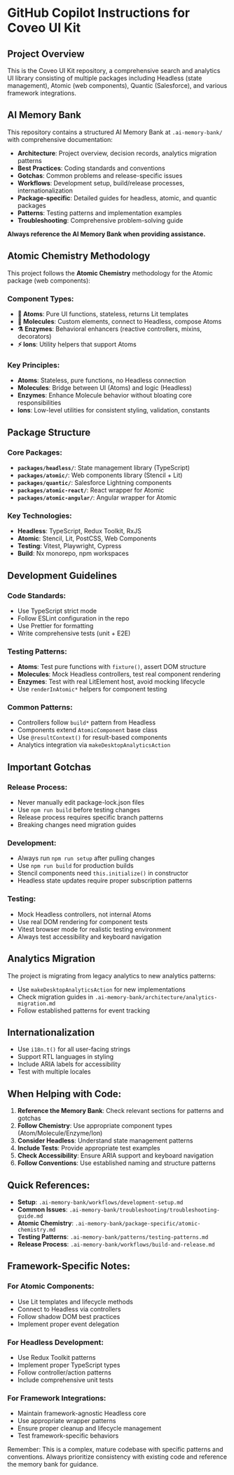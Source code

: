 # GitHub Copilot Instructions for Coveo UI Kit

## Project Overview

This is the Coveo UI Kit repository, a comprehensive search and analytics UI library consisting of multiple packages including Headless (state management), Atomic (web components), Quantic (Salesforce), and various framework integrations.

## AI Memory Bank

This repository contains a structured AI Memory Bank at `.ai-memory-bank/` with comprehensive documentation:

- **Architecture**: Project overview, decision records, analytics migration patterns
- **Best Practices**: Coding standards and conventions
- **Gotchas**: Common problems and release-specific issues
- **Workflows**: Development setup, build/release processes, internationalization
- **Package-specific**: Detailed guides for headless, atomic, and quantic packages
- **Patterns**: Testing patterns and implementation examples
- **Troubleshooting**: Comprehensive problem-solving guide

**Always reference the AI Memory Bank when providing assistance.**

## Atomic Chemistry Methodology

This project follows the **Atomic Chemistry** methodology for the Atomic package (web components):

### Component Types:

- **🔬 Atoms**: Pure UI functions, stateless, returns Lit templates
- **🧬 Molecules**: Custom elements, connect to Headless, compose Atoms
- **⚗️ Enzymes**: Behavioral enhancers (reactive controllers, mixins, decorators)
- **⚡ Ions**: Utility helpers that support Atoms

### Key Principles:

- **Atoms**: Stateless, pure functions, no Headless connection
- **Molecules**: Bridge between UI (Atoms) and logic (Headless)
- **Enzymes**: Enhance Molecule behavior without bloating core responsibilities
- **Ions**: Low-level utilities for consistent styling, validation, constants

## Package Structure

### Core Packages:

- **`packages/headless/`**: State management library (TypeScript)
- **`packages/atomic/`**: Web components library (Stencil + Lit)
- **`packages/quantic/`**: Salesforce Lightning components
- **`packages/atomic-react/`**: React wrapper for Atomic
- **`packages/atomic-angular/`**: Angular wrapper for Atomic

### Key Technologies:

- **Headless**: TypeScript, Redux Toolkit, RxJS
- **Atomic**: Stencil, Lit, PostCSS, Web Components
- **Testing**: Vitest, Playwright, Cypress
- **Build**: Nx monorepo, npm workspaces

## Development Guidelines

### Code Standards:

- Use TypeScript strict mode
- Follow ESLint configuration in the repo
- Use Prettier for formatting
- Write comprehensive tests (unit + E2E)

### Testing Patterns:

- **Atoms**: Test pure functions with `fixture()`, assert DOM structure
- **Molecules**: Mock Headless controllers, test real component rendering
- **Enzymes**: Test with real LitElement host, avoid mocking lifecycle
- Use `renderInAtomic*` helpers for component testing

### Common Patterns:

- Controllers follow `build*` pattern from Headless
- Components extend `AtomicComponent` base class
- Use `@resultContext()` for result-based components
- Analytics integration via `makeDesktopAnalyticsAction`

## Important Gotchas

### Release Process:

- Never manually edit package-lock.json files
- Use `npm run build` before testing changes
- Release process requires specific branch patterns
- Breaking changes need migration guides

### Development:

- Always run `npm run setup` after pulling changes
- Use `npm run build` for production builds
- Stencil components need `this.initialize()` in constructor
- Headless state updates require proper subscription patterns

### Testing:

- Mock Headless controllers, not internal Atoms
- Use real DOM rendering for component tests
- Vitest browser mode for realistic testing environment
- Always test accessibility and keyboard navigation

## Analytics Migration

The project is migrating from legacy analytics to new analytics patterns:

- Use `makeDesktopAnalyticsAction` for new implementations
- Check migration guides in `.ai-memory-bank/architecture/analytics-migration.md`
- Follow established patterns for event tracking

## Internationalization

- Use `i18n.t()` for all user-facing strings
- Support RTL languages in styling
- Include ARIA labels for accessibility
- Test with multiple locales

## When Helping with Code:

1. **Reference the Memory Bank**: Check relevant sections for patterns and gotchas
2. **Follow Chemistry**: Use appropriate component types (Atom/Molecule/Enzyme/Ion)
3. **Consider Headless**: Understand state management patterns
4. **Include Tests**: Provide appropriate test examples
5. **Check Accessibility**: Ensure ARIA support and keyboard navigation
6. **Follow Conventions**: Use established naming and structure patterns

## Quick References:

- **Setup**: `.ai-memory-bank/workflows/development-setup.md`
- **Common Issues**: `.ai-memory-bank/troubleshooting/troubleshooting-guide.md`
- **Atomic Chemistry**: `.ai-memory-bank/package-specific/atomic-chemistry.md`
- **Testing Patterns**: `.ai-memory-bank/patterns/testing-patterns.md`
- **Release Process**: `.ai-memory-bank/workflows/build-and-release.md`

## Framework-Specific Notes:

### For Atomic Components:

- Use Lit templates and lifecycle methods
- Connect to Headless via controllers
- Follow shadow DOM best practices
- Implement proper event delegation

### For Headless Development:

- Use Redux Toolkit patterns
- Implement proper TypeScript types
- Follow controller/action patterns
- Include comprehensive unit tests

### For Framework Integrations:

- Maintain framework-agnostic Headless core
- Use appropriate wrapper patterns
- Ensure proper cleanup and lifecycle management
- Test framework-specific behaviors

Remember: This is a complex, mature codebase with specific patterns and conventions. Always prioritize consistency with existing code and reference the memory bank for guidance.
